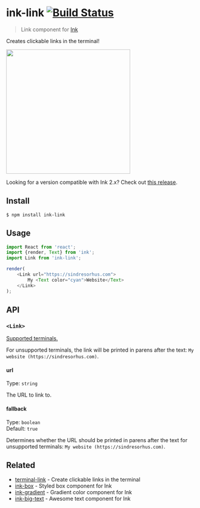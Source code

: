 # ink-link [![Build Status](https://travis-ci.com/sindresorhus/ink-link.svg?branch=master)](https://travis-ci.com/github/sindresorhus/ink-link)

> Link component for [Ink](https://github.com/vadimdemedes/ink)

Creates clickable links in the terminal!

<img src="screenshot.png" width="332">

Looking for a version compatible with Ink 2.x? Check out [this release](https://github.com/sindresorhus/ink-link/tree/v1.1.0).

## Install

```
$ npm install ink-link
```

## Usage

```js
import React from 'react';
import {render, Text} from 'ink';
import Link from 'ink-link';

render(
	<Link url="https://sindresorhus.com">
		My <Text color="cyan">Website</Text>
	</Link>
);
```

## API

### `<Link>`

[Supported terminals.](https://gist.github.com/egmontkob/eb114294efbcd5adb1944c9f3cb5feda)

For unsupported terminals, the link will be printed in parens after the text: `My website (https://sindresorhus.com)`.

#### url

Type: `string`

The URL to link to.

#### fallback

Type: `boolean`\
Default: `true`

Determines whether the URL should be printed in parens after the text for unsupported terminals: `My website (https://sindresorhus.com)`.

## Related

- [terminal-link](https://github.com/sindresorhus/terminal-link) - Create clickable links in the terminal
- [ink-box](https://github.com/sindresorhus/ink-box) - Styled box component for Ink
- [ink-gradient](https://github.com/sindresorhus/ink-gradient) - Gradient color component for Ink
- [ink-big-text](https://github.com/sindresorhus/ink-big-text) - Awesome text component for Ink
